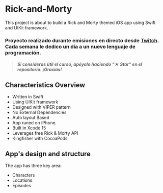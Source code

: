 # Rick-and-Morty
This project is about to build a Rick and Morty themed iOS app using Swift and UIKit framework.


### Proyecto realizado durante emisiones en directo desde [Twitch](https://twitch.tv/mouredev). Cada semana le dedico un día a un nuevo lenguaje de programación.
> ##### Si consideras útil el curso, apóyalo haciendo "★ Star" en el repositorio. ¡Gracias!

## Characteristics Overview
- Written in Swift
- Using UIKit framework
- Designed with VIPER pattern
- No External Dependencies
- Auto layout Based
- App runed on iPhone.
- Built in Xcode 15
- Leverages free Rick & Morty API
- Kingfisher with CocoaPods
  
## App's design and structure
The app has three key area:
- Characters
- Locations
- Episodes
